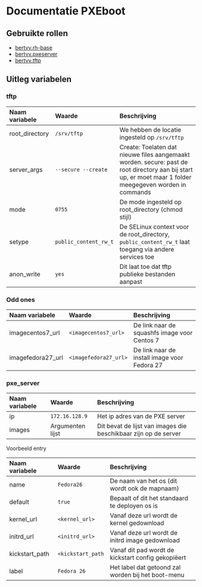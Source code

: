 # Documentatie PXEboot

## Gebruikte rollen

- [bertvv.rh-base](https://github.com/bertvv/ansible-role-rh-base)
- [bertvv.pxeserver](https://github.com/bertvv/ansible-role-pxeserver)
- [bertvv.tftp](https://github.com/bertvv/ansible-role-tftp)

## Uitleg variabelen

### tftp

|Naam variabele|Waarde|Beschrijving|
|:---|:---|:---|
|root_directory|`/srv/tftp`|We hebben de locatie ingesteld op `/srv/tftp`|
|server_args|`--secure --create`|Create: Toelaten dat nieuwe files aangemaakt worden. secure: past de root directory aan bij start up, er moet maar 1 folder meegegeven worden in commands|
|mode|`0755`|De mode ingesteld op root_directory (chmod stijl)|
|setype|`public_content_rw_t`|De SELinux context voor de root_directory, `public_content_rw_t` laat toegang via andere services toe|
|anon_write|`yes`|Dit laat toe dat tftp publieke bestanden aanpast|

### Odd ones

| Naam variabele    | Waarde                | Beschrijving                                 |
|:------------------|:----------------------|:---------------------------------------------|
| imagecentos7_url  | `<imagecentos7_url>`  | De link naar de squashfs image voor Centos 7 |
| imagefedora27_url | `<imagefedora27_url>` | De link naar de install image voor Fedora 27 |

### pxe_server

| Naam variabele | Waarde           | Beschrijving                                                    |
|:---------------|:-----------------|:----------------------------------------------------------------|
| ip             | `172.16.128.9`   | Het ip adres van de PXE server                                  |
| images         | Argumenten lijst | Dit bevat de lijst van images die beschikbaar zijn op de server |

Voorbeeld entry

| Naam variabele | Waarde            | Beschrijving                                       |
|:---------------|:------------------|:---------------------------------------------------|
| name           | `Fedora26`        | De naam van het os (dit wordt ook de mapnaam)      |
| default        | `true`            | Bepaalt of dit het standaard te deployen os is     |
| kernel_url     | `<kernel_url>`    | Vanaf deze url wordt de kernel gedownload          |
| initrd_url     | `<initrd_url>`    | Vanaf deze url wordt de initrd image gedownload    |
| kickstart_path | `<kickstart_path` | Vanaf dit pad wordt de kickstart config gekopiëert |
| label          | `Fedora 26`       | Het label dat getoond zal worden bij het boot-menu |
